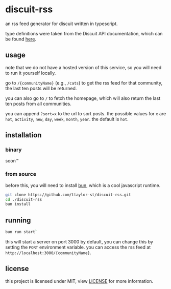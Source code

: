 # discuit-rss

an rss feed generator for discuit written in typescript.

type definitions were taken from the Discuit API documentation, which can be
found [here](https://docs.discuit.net/).

## usage

note that we do not have a hosted version of this service, so you will need to
run it yourself locally.

go to `/{communityName}` (e.g., `/cats`) to get the rss feed for that
community, the last ten posts will be returned.

you can also go to `/` to fetch the homepage, which will also return the last
ten posts from all communities.

you can append `?sort=x` to the url to sort posts. the possible values for `x`
are `hot`, `activity`, `new`, `day`, `week`, `month`, `year`. the default is
`hot`.

## installation

### binary

soon™

### from source

before this, you will need to install [bun](https://bun.sh/), which is a
cool javascript runtime.

```bash
git clone https://github.com/ttaylor-st/discuit-rss.git
cd ./discuit-rss
bun install
```

## running

```bash
bun run start`
```

this will start a server on port 3000 by default, you can change this by
setting the `PORT` environment variable. you can access the rss feed at
`http://localhost:3000/{communityName}`.

## license

this project is licensed under MIT, view [LICENSE](./LICENSE) for more
information.

